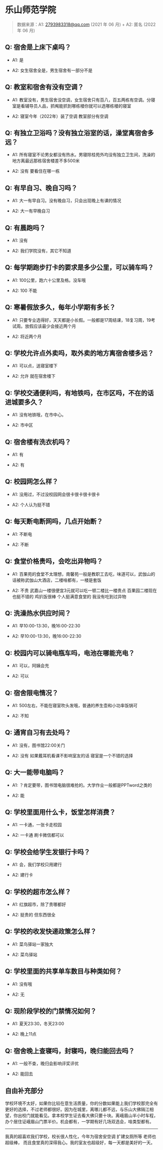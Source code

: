 # 乐山师范学院

> 数据来源：A1: 2793983318@qq.com (2021 年 06 月) + A2: 匿名 (2022 年 06 月)

## Q: 宿舍是上床下桌吗？

- A1: 是

- A2: 女生宿舍全是，男生宿舍有一部分不是

## Q: 教室和宿舍有没有空调？

- A1: 教室没有，男生宿舍没空调，女生宿舍只有百八，百五两栋有空调。分寝室是看辅导员人品，抓阄能抓到哪栋楼你就可以选哪栋楼的寝室

- A2: 寝室今年（2022年）装了空调 教室部分有空调

## Q: 有独立卫浴吗？没有独立浴室的话，澡堂离宿舍多远？

- A1: 所有寝室不论男女都没有热水。男寝除桂苑外均没有独立卫生间，洗澡的地方离最远那栋宿舍楼差不多500米

- A2: 没有  要看住在哪一栋

## Q: 有早自习、晚自习吗？

- A1: 大一有早自习。没有晚自习，只会出现晚上有课的情况

- A2: 大一有早晚自习

## Q: 有晨跑吗？

- A1: 没有

- A2: 我们学院没有，其它不知道

## Q: 每学期跑步打卡的要求是多少公里，可以骑车吗？

- A1: 100公里，跑六十公里及格。没车哦

- A2: 100 不能

## Q: 寒暑假放多久，每年小学期有多长？

- A1: 只要专业选得好，天天都是小长假。一般都是17周结课，18复习周，19考试周。放假应该最少会接近两个月

- A2: 将近两个月

## Q: 学校允许点外卖吗，取外卖的地方离宿舍楼多远？

- A1: 可以点，送寝室楼下

- A2: 允许 就在宿舍楼下

## Q: 学校交通便利吗，有地铁吗，在市区吗，不在的话进城要多久？

- A1: 没有地铁哦，在市中心。

- A2: 市中区

## Q: 宿舍楼有洗衣机吗？

- A1: 有

- A2: 有

## Q: 校园网怎么样？

- A1: 没用过，不过没校园网会很卡很卡很卡很卡

- A2: 个人认为挺不错

## Q: 每天断电断网吗，几点开始断？

- A1: 不断电

- A2: 不断

## Q: 食堂价格贵吗，会吃出异物吗？

- A1: 百果苑的食堂不太理想，南馨苑一般是教职工去吃，味道可以，武伽山的话被称武伽山大酒店，二楼啥都有，一楼是套饭

- A2: 不贵 武嘉山一楼很便宜3元就可以吃一顿二楼比一楼贵点 百果园二楼现在也挺不错的 鸡扒饭很棒 个人挺满意食堂的 我没有吃到过异物

## Q: 洗澡热水供应时间？

- A1: 早10:00-13:30，晚16:00-22:30

- A2: 早10:00-13:30，晚16:00-22:30

## Q: 校园内可以骑电瓶车吗，电池在哪能充电？

- A1: 可以，阿姨会充

- A2: 可以

## Q: 宿舍限电情况？

- A1: 500左右，不能在寝室吹头发哦，普通的养生壶和小功率饭锅可

- A2: 不知

## Q: 通宵自习有去处吗？

- A1: 没有，图书馆22:00关门

- A2: 没有 如果戴耳机看课不影响室友的话 寝室是一个不错的选择

## Q: 大一能带电脑吗？

- A1: ？肯定要带，图书馆电脑很难抢的。大学作业一般都是PPTword之类的

- A2: 能

## Q: 学校里面用什么卡，饭堂怎样消费？

- A1: 一卡通，一张卡走校园

- A2: 一卡通 刷卡微信都可以

## Q: 学校会给学生发银行卡吗？

- A1: 会，我们学校只用建行

- A2: 建行卡

## Q: 学校的超市怎么样？

- A1: 红旗超市，除了贵哪都好

- A2: 挺贵的 但东西很全

## Q: 学校的收发快递政策怎么样？

- A1: 菜鸟驿站一家独大

- A2: 菜鸟驿站

## Q: 学校里面的共享单车数目与种类如何？

- A1: 没有哦

- A2: 无

## Q: 现阶段学校的门禁情况如何？

- A1: 夏天23:30，冬天23:00

- A2: 晚上11点

## Q: 宿舍晚上查寝吗，封寝吗，晚归能回去吗？

- A1: 一般不查，晚归会影响评奖评优

- A2: 能回去

## 自由补充部分

学校环境不太好，如果你比较在意生活质量，你的分数如果能上我们学校那完全有更好的选择，不过老师都很好。因为在城里，离哪儿都不远，与乐山大佛隔江相望，你出校门就能看见。拿本校学生证去看大佛只要十块。离峨眉山半小时车程，办个居住证峨眉山门票半价。机会都有，一学期有好几场双选会，啥类型都有。

***

我真的超喜欢我们学校，校长很人性化，今年为宿舍安空调 扩建女厕所等 老师也超级棒， 而且食堂真的深得我心。我的室友也超级好，每一天都是美好的一天。